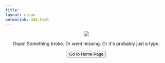 ```yaml
---
title: 
layout: clean
permalink: 404.html
---
```


<p align="center">
  <img src="{{ '/assets/images/404.png' | relative_url }}"/>
</p>

<p align="center">Oops! Something broke. Or went missing. Or it's probably just a typo.

</p>

<p align="center">
<a href="{{site.baseurl}}/"><button class="simplebutton">Go to Home Page</button></a>
</p>

